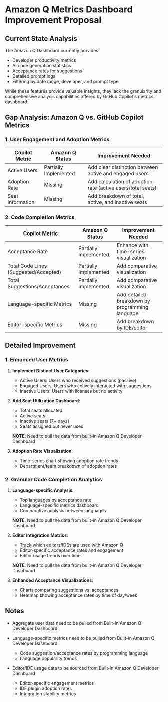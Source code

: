 # Amazon Q Metrics Dashboard Improvement Proposal

## Current State Analysis

The Amazon Q Dashboard currently provides:

- Developer productivity metrics
- AI code generation statistics
- Acceptance rates for suggestions
- Detailed prompt logs
- Filtering by date range, developer, and prompt type

While these features provide valuable insights, they lack the granularity and comprehensive analysis capabilities offered by GitHub Copilot's metrics dashboard.

## Gap Analysis: Amazon Q vs. GitHub Copilot Metrics

### 1. User Engagement and Adoption Metrics

| Copilot Metric | Amazon Q Status | Improvement Needed |
|----------------|-----------------|-------------------|
| Active Users | Partially Implemented | Add clear distinction between active and engaged users |
| Adoption Rate | Missing | Add calculation of adoption rate (active users/total seats) |
| Seat Information | Missing | Add breakdown of total, active, and inactive seats |

### 2. Code Completion Metrics

| Copilot Metric | Amazon Q Status | Improvement Needed |
|----------------|-----------------|-------------------|
| Acceptance Rate | Partially Implemented | Enhance with time-series visualization |
| Total Code Lines (Suggested/Accepted) | Partially Implemented | Add comparative visualization |
| Total Suggestions/Acceptances | Partially Implemented | Add comparative visualization |
| Language-specific Metrics | Missing | Add detailed breakdown by programming language |
| Editor-specific Metrics | Missing | Add breakdown by IDE/editor |


## Detailed Improvement 

### 1. Enhanced User Metrics

1. **Implement Distinct User Categories**:
   - Active Users: Users who received suggestions (passive)
   - Engaged Users: Users who actively interacted with suggestions
   - Inactive Users: Users with licenses but no activity

2. **Add Seat Utilization Dashboard**:
   - Total seats allocated
   - Active seats
   - Inactive seats (7+ days)
   - Seats assigned but never used

    **NOTE**: Need to pull the data from built-in Amazon Q Developer Dashboard 

3. **Adoption Rate Visualization**:
   - Time-series chart showing adoption rate trends
   - Department/team breakdown of adoption rates

### 2. Granular Code Completion Analytics

1. **Language-specific Analysis**:
   - Top languages by acceptance rate
   - Language-specific metrics dashboard
   - Comparative analysis between languages

    **NOTE**: Need to pull the data from built-in Amazon Q Developer Dashboard 

2. **Editor Integration Metrics**:
   - Track which editors/IDEs are used with Amazon Q
   - Editor-specific acceptance rates and engagement
   - Editor usage trends over time

   **NOTE**: Need to pull the data from built-in Amazon Q Developer Dashboard 

3. **Enhanced Acceptance Visualizations**:
   - Charts comparing suggestions vs. acceptances
   - Heatmap showing acceptance rates by time of day/week

## Notes
- Aggregate user data need to be pulled from Built-in Amazon Q Developer Dashboard
- Language-specific metrics need to be pulled from Built-in Amazon Q Developer Dashboard
   - Code suggestion/acceptance rates by programming language
   - Language popularity trends

- Editor/IDE usage data to be sourced from Built-in Amazon Q Developer Dashboard
   - Editor-specific engagement metrics
   - IDE plugin adoption rates
   - Integration stability metrics



